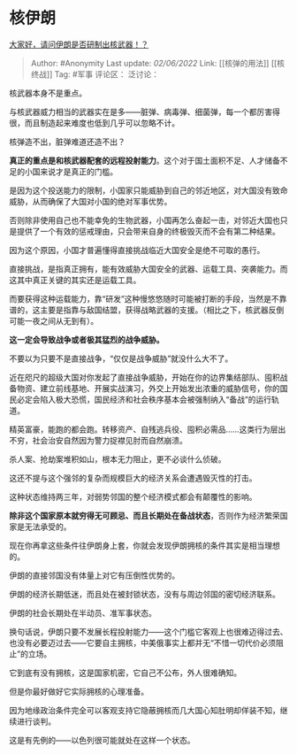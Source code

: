 # 核伊朗
[大家好，请问伊朗是否研制出核武器！？](https://www.zhihu.com/question/323685467/answer/2506532720)

> Author: #Anonymity
> Last update: *02/06/2022*
> Link: [[核弹的用法]] [[核终战]]
> Tag: #军事
> 评论区：
> 泛讨论：

核武器本身不是重点。

与核武器威力相当的武器实在是多——脏弹、病毒弹、细菌弹，每一个都厉害得很，而且制造起来难度也低到几乎可以忽略不计。

核弹造不出，脏弹难道还造不出？

**真正的重点是和核武器配套的远程投射能力**。这个对于国土面积不足、人才储备不足的小国来说才是真正的门槛。

是因为这个投送能力的限制，小国家只能威胁到自己的邻近地区，对大国没有致命威胁，从而确保了大国对小国的绝对军事优势。

否则除非使用自己也不能幸免的生物武器，小国再怎么奋起一击，对邻近大国也只是提供了一个有效的惩戒理由，只会带来自身的终极毁灭而不会有第二种结果。

因为这个原因，小国才普遍懂得直接挑战临近大国安全是绝不可取的愚行。

直接挑战，是指真正拥有，能有效威胁大国安全的武器、运载工具、突袭能力。而这其中真正关键的其实还是运载工具。

而要获得这种运载能力，靠“研发”这种慢悠悠随时可能被打断的手段，当然是不靠谱的，这主要是指靠与敌国结盟，获得战略武器的支援。（相比之下，核武器反倒可能一夜之间从无到有）。

**这一定会导致战争或者极其猛烈的战争威胁。**

不要以为只要不是直接战争，“仅仅是战争威胁”就没什么大不了。

近在咫尺的超级大国对你发起了直接战争威胁，开始在你的边界集结部队、囤积战备物资、建立前线基地、开展实战演习，外交上开始发出浓重的威胁信号，你的国民必定会陷入极大恐慌，国民经济和社会秩序基本会被强制纳入“备战”的运行轨道。

精英富豪，能跑的都会跑。转移资产、自残逃兵役、囤积必需品……这类行为层出不穷，社会治安自然因为警力捉襟见肘而自然崩溃。

杀人案、抢劫案堆积如山，根本无力阻止，更不必谈什么侦破。

这还不提与这个强邻的复杂而规模巨大的经济关系会遭遇毁灭性的打击。

这种状态维持两三年，对弱势邻国的整个经济模式都会有颠覆性的影响。

**除非这个国家原本就穷得无可顾忌、而且长期处在备战状态**，否则作为经济繁荣国家是无法承受的。

现在你再拿这些条件往伊朗身上套，你就会发现伊朗拥核的条件其实是相当理想的。

伊朗的直接邻国没有体量上对它有压倒性优势的。

伊朗的经济长期低迷，而且处在被封锁状态，没有与周边邻国的密切经济联系。

伊朗的社会长期处在半动员、准军事状态。

换句话说，伊朗只要不发展长程投射能力——这个门槛它客观上也很难迈得过去、也没有必要迈过去——它要自主拥核，中美俄事实上都并无“不惜一切代价必须阻止”的立场。

它到底有没有拥核，这是国家机密，它自己不公布，外人很难确知。

但是你最好做好它实际拥核的心理准备。

因为地缘政治条件完全可以客观支持它隐蔽拥核而几大国心知肚明却佯装不知，继续进行谈判。

这是有先例的——以色列很可能就处在这样一个状态。
